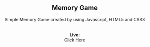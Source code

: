 
<b><h2 align = "center">Memory Game</h2></b>

<p align = "center">Simple Memory Game created by using Javascript, HTML5 and CSS3
<br><br></br>
<b>Live: </b><br>
<a href="https://kyotho.github.io/Memory-Game/">Click Here</a><br><br>

